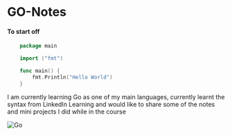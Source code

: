 # GO-Notes

#### To start off
```go
    package main

    import ("fmt")

    func main() {
        fmt.Println("Hello World")
    }
```
I am currently learning Go as one of my main languages, currently learnt the syntax from LinkedIn Learning and would like to share some of the notes and mini projects I did while in the course

![Go](https://external-content.duckduckgo.com/iu/?u=https%3A%2F%2Flogos-download.com%2Fwp-content%2Fuploads%2F2019%2F01%2FGolang_Logo.png&f=1&nofb=1)